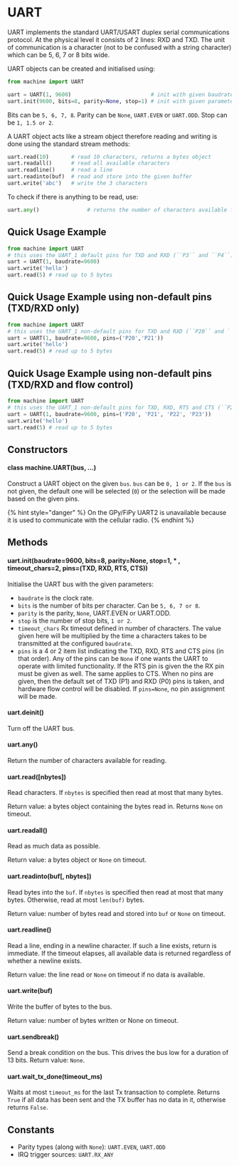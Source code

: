 # UART

UART implements the standard UART/USART duplex serial communications protocol. At the physical level it consists of 2 lines: RXD and TXD. The unit of communication is a character \(not to be confused with a string character\) which can be 5, 6, 7 or 8 bits wide.

UART objects can be created and initialised using:

```python
from machine import UART

uart = UART(1, 9600)                         # init with given baudrate
uart.init(9600, bits=8, parity=None, stop=1) # init with given parameters
```

Bits can be `5, 6, 7, 8`. Parity can be `None`, `UART.EVEN` or `UART.ODD`. Stop can be `1, 1.5 or 2`.

A UART object acts like a stream object therefore reading and writing is done using the standard stream methods:

```python
uart.read(10)       # read 10 characters, returns a bytes object
uart.readall()      # read all available characters
uart.readline()     # read a line
uart.readinto(buf)  # read and store into the given buffer
uart.write('abc')   # write the 3 characters
```

To check if there is anything to be read, use:

```python
uart.any()               # returns the number of characters available for reading
```

## Quick Usage Example

```python
from machine import UART
# this uses the UART_1 default pins for TXD and RXD (``P3`` and ``P4``)
uart = UART(1, baudrate=9600)
uart.write('hello')
uart.read(5) # read up to 5 bytes
```

## Quick Usage Example using non-default pins \(TXD/RXD only\)

```python
from machine import UART
# this uses the UART_1 non-default pins for TXD and RXD (``P20`` and ``P21``)
uart = UART(1, baudrate=9600, pins=('P20','P21'))
uart.write('hello')
uart.read(5) # read up to 5 bytes
```

## Quick Usage Example using non-default pins \(TXD/RXD and flow control\)

```python
from machine import UART
# this uses the UART_1 non-default pins for TXD, RXD, RTS and CTS (``P20``, ``P21``, ``P22``and ``P23``)
uart = UART(1, baudrate=9600, pins=('P20', 'P21', 'P22', 'P23'))
uart.write('hello')
uart.read(5) # read up to 5 bytes
```

## Constructors

#### class machine.UART\(bus, ...\)

Construct a UART object on the given `bus`. `bus` can be `0, 1 or 2`. If the `bus` is not given, the default one will be selected \(`0`\) or the selection will be made based on the given pins.

{% hint style="danger" %}
On the GPy/FiPy UART2 is unavailable because it is used to communicate with the cellular radio.
{% endhint %}

## Methods

#### uart.init\(baudrate=9600, bits=8, parity=None, stop=1, \* , timeout\_chars=2, pins=\(TXD, RXD, RTS, CTS\)\)

Initialise the UART bus with the given parameters:

* `baudrate` is the clock rate.
* `bits` is the number of bits per character. Can be `5, 6, 7 or 8`.
* `parity` is the parity, `None`, UART.EVEN or UART.ODD.
* `stop` is the number of stop bits, `1 or 2`.
* `timeout_chars` Rx timeout defined in number of characters. The value given here will be multiplied by the time a characters takes to be transmitted at the configured `baudrate`.
* `pins` is a 4 or 2 item list indicating the TXD, RXD, RTS and CTS pins \(in that order\). Any of the pins can be `None` if one wants the UART to operate with limited functionality. If the RTS pin is given the the RX pin must be given as well. The same applies to CTS. When no pins are given, then the default set of TXD \(P1\) and RXD \(P0\) pins is taken, and hardware flow control will be disabled. If `pins=None`, no pin assignment will be made.

#### uart.deinit\(\)

Turn off the UART bus.

#### uart.any\(\)

Return the number of characters available for reading.

#### uart.read\(\[nbytes\]\)

Read characters. If `nbytes` is specified then read at most that many bytes.

Return value: a bytes object containing the bytes read in. Returns `None` on timeout.

#### uart.readall\(\)

Read as much data as possible.

Return value: a bytes object or `None` on timeout.

#### uart.readinto\(buf\[, nbytes\]\)

Read bytes into the `buf`. If `nbytes` is specified then read at most that many bytes. Otherwise, read at most `len(buf)` bytes.

Return value: number of bytes read and stored into `buf` or `None` on timeout.

#### uart.readline\(\)

Read a line, ending in a newline character. If such a line exists, return is immediate. If the timeout elapses, all available data is returned regardless of whether a newline exists.

Return value: the line read or `None` on timeout if no data is available.

#### uart.write\(buf\)

Write the buffer of bytes to the bus.

Return value: number of bytes written or None on timeout.

#### uart.sendbreak\(\)

Send a break condition on the bus. This drives the bus low for a duration of 13 bits. Return value: `None`.

#### uart.wait\_tx\_done\(timeout\_ms\)

Waits at most `timeout_ms` for the last Tx transaction to complete. Returns `True` if all data has been sent and the TX buffer has no data in it, otherwise returns `False`.

## Constants

* Parity types \(along with `None`\): `UART.EVEN`, `UART.ODD`
* IRQ trigger sources: `UART.RX_ANY`

